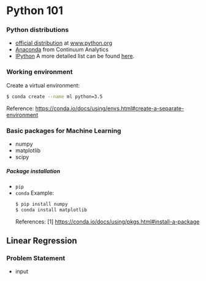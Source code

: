 # Python 101
### Python distributions
  - [official distribution](https://www.python.org) at www.python.org
  - [Anaconda](https://www.continuum.io/downloads) from Continuum Analytics
  - [IPython](http://ipython.org/)
  A more detailed list can be found [here](https://wiki.python.org/moin/PythonDistributions).

### Working environment
Create a virtual environment:
```sh
$ conda create --name ml python=3.5 
```
Reference: https://conda.io/docs/using/envs.html#create-a-separate-environment

### Basic packages for Machine Learning
 - numpy
 - matplotlib
 - scipy

##### Package installation
  - `pip`
  - `conda`
    Example:
    ```sh
    $ pip install numpy
    $ conda install matplotlib
    ```
    References:
    [1] https://conda.io/docs/using/pkgs.html#install-a-package
    
## Linear Regression

### Problem Statement
  - input 
